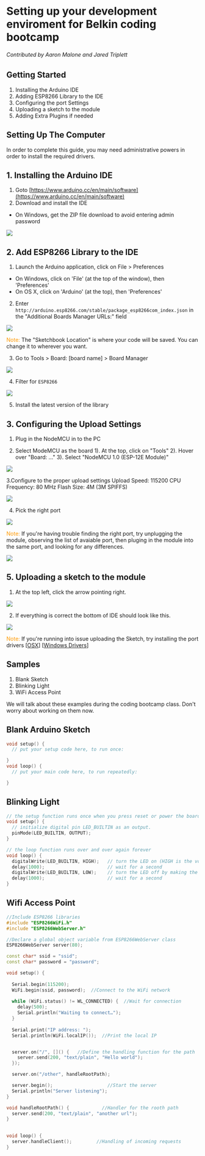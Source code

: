 # Setting up your development enviroment for Belkin coding bootcamp

###### Contributed by Aaron Malone and Jared Triplett

## Getting Started

1. Installing the Arduino IDE
2. Adding ESP8266 Library to the IDE
3. Configuring the port Settings
4. Uploading a sketch to the module
5. Adding Extra Plugins if needed


## Setting Up The Computer
In order to complete this guide, you may need administrative powers in order to install the required drivers.

## 1. Installing the Arduino IDE
1. Goto [https://www.arduino.cc/en/main/software](https://www.arduino.cc/en/main/software) 
2. Download and install the IDE
* On Windows, get the ZIP file download to avoid entering admin password

<img src="https://github.com/SophiaBelkin/BelkinCodingBootcamp/blob/master/images/IDEDownload.png?raw=true">


## 2. Add ESP8266 Library to the IDE
1. Launch the Arduino application, click on File > Preferences
* On Windows, click on 'File' (at the top of the window), then 'Preferences'
* On OS X, click on 'Arduino' (at the top), then 'Preferences'
2. Enter `http://arduino.esp8266.com/stable/package_esp8266com_index.json` in the "Additional Boards Manager URLs:" field

<img src="https://github.com/SophiaBelkin/BelkinCodingBootcamp/blob/master/images/PereferencesWindow.png?raw=true">

<span style="color:#f90">Note:</span> The "Sketchbook Location" is where your code will be saved. You can change it to wherever you want.

3. Go to Tools > Board: [board name] > Board Manager
<img src="https://github.com/SophiaBelkin/BelkinCodingBootcamp/blob/master/images/boardManager1.png?raw=true">

4. Filter for `ESP8266`
<img src="https://github.com/SophiaBelkin/BelkinCodingBootcamp/blob/master/images/BoardManager.png?raw=true">

5. Install the latest version of the library

## 3. Configuring the Upload Settings
1. Plug in the NodeMCU in to the PC

2. Select ModeMCU as the board
1). At the top, click on "Tools"
2). Hover over "Board: ..."
3). Select "NodeMCU 1.0 (ESP-12E Module)"

<img src="https://github.com/SophiaBelkin/BelkinCodingBootcamp/blob/master/images/chooseBoard.png?raw=true">

3.Configure to the proper upload settings
Upload Speed: 115200
CPU Frequency: 80 MHz
Flash Size: 4M (3M SPIFFS)

<img src="https://github.com/Snappsu/Coding-Bootcamp/blob/master/pics/UploadSettings.png?raw=true">

4. Pick the right port
<img src="https://github.com/SophiaBelkin/BelkinCodingBootcamp/blob/master/images/choosePort.png?raw=true">

<span style="color:#f90">Note:</span> If you're having trouble finding the right port, try unplugging the module, observing the list of avaiable port, then pluging in the module into the same port, and looking for any differences.

<img src="https://github.com/SophiaBelkin/BelkinCodingBootcamp/blob/master/images/UploadSettings.png?raw=true">



## 5. Uploading a sketch to the module

1. At the top left, click the arrow pointing right.

<img src="https://github.com/SophiaBelkin/BelkinCodingBootcamp/blob/master/images/UploadButton.png?raw=true">

2. If everything is correct the bottom of IDE should look like this.

<img src="https://github.com/SophiaBelkin/BelkinCodingBootcamp/blob/master/images/ConsoleUpload.png?raw=true">


<span style="color:#f90">Note:</span> If you're running into issue uploading the Sketch, try installing the port drivers 
[[OSX](https://github.com/SophiaBelkin/BelkinCodingBootcamp/tree/master/drivers/OSX)]
[[Windows Drivers](https://www.silabs.com/products/development-tools/software/usb-to-uart-bridge-vcp-drivers)]



## Samples
1. Blank Sketch
2. Blinking Light
3. WiFi Access Point

We will talk about these examples during the coding bootcamp class. Don't worry about working on them now.

## Blank Arduino Sketch
```ino
void setup() {
  // put your setup code here, to run once:

}
void loop() {
  // put your main code here, to run repeatedly:

}
```

## Blinking Light

```ino
// the setup function runs once when you press reset or power the board
void setup() {
  // initialize digital pin LED_BUILTIN as an output.
  pinMode(LED_BUILTIN, OUTPUT);
}

// the loop function runs over and over again forever
void loop() {
  digitalWrite(LED_BUILTIN, HIGH);   // turn the LED on (HIGH is the voltage level)
  delay(1000);                       // wait for a second
  digitalWrite(LED_BUILTIN, LOW);    // turn the LED off by making the voltage LOW
  delay(1000);                       // wait for a second
}
```


## Wifi Access Point
```ino
//Include ESP8266 libraries 
#include "ESP8266WiFi.h"
#include "ESP8266WebServer.h"

//Declare a global object variable from ESP8266WebServer class
ESP8266WebServer server(80);

const char* ssid = "ssid";
const char* password = "password";

void setup() {
 
  Serial.begin(115200);
  WiFi.begin(ssid, password);  //Connect to the WiFi network
 
  while (WiFi.status() != WL_CONNECTED) {  //Wait for connection
    delay(500);
    Serial.println("Waiting to connect…");
  }
 
  Serial.print("IP address: ");
  Serial.println(WiFi.localIP());  //Print the local IP


  server.on("/", []() {   //Define the handling function for the path
    server.send(200, "text/plain", "Hello world");
  });

  server.on("/other", handleRootPath);

  server.begin();                    //Start the server
  Serial.println("Server listening");
}

void handleRootPath() {            //Handler for the rooth path
  server.send(200, "text/plain", "another url");
}

 
void loop() {
  server.handleClient();         //Handling of incoming requests
}
```



